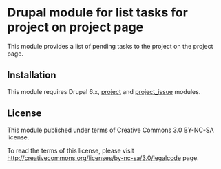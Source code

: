 Drupal module for list tasks for project on project page
========================================================

This module provides a list of pending tasks to the project 
on the project page.

Installation
------------

This module requires Drupal 6.x, [project](http://drupal.org/project/project) and [project_issue](http://drupal.org/project/project_issue) modules.


License
-------

This module published under terms of Creative Commons 3.0 BY-NC-SA license.

To read the terms of this license, please visit http://creativecommons.org/licenses/by-nc-sa/3.0/legalcode page.

